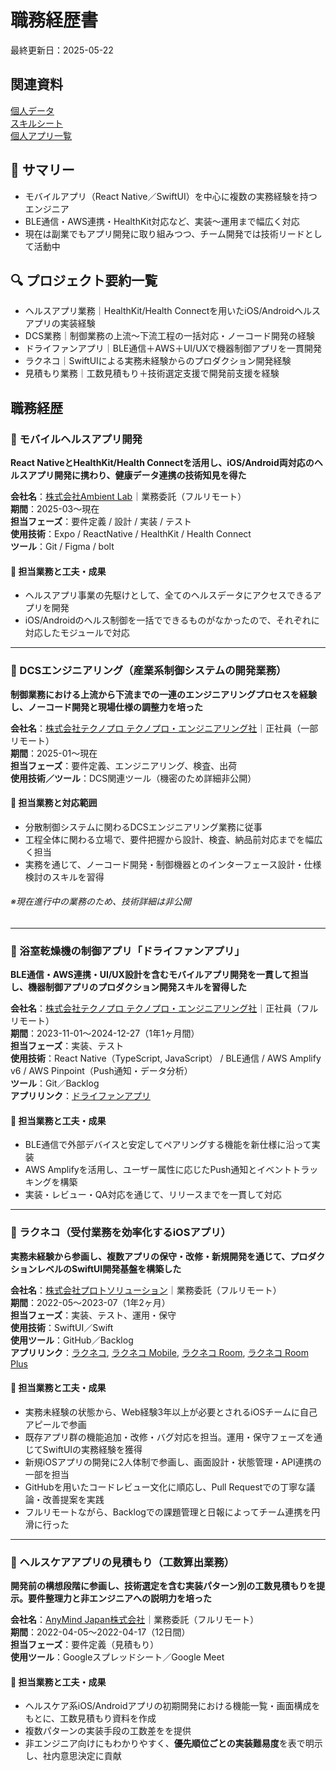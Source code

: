 # 職務経歴書
最終更新日：2025-05-22
## 関連資料
[個人データ](personal-data.md)  
[スキルシート](/skill-sheet.md)  
[個人アプリ一覧](/personal-results-list.md)  

## 👋 サマリー
- モバイルアプリ（React Native／SwiftUI）を中心に複数の実務経験を持つエンジニア
- BLE通信・AWS連携・HealthKit対応など、実装〜運用まで幅広く対応
- 現在は副業でもアプリ開発に取り組みつつ、チーム開発では技術リードとして活動中

## 🔍 プロジェクト要約一覧
- ヘルスアプリ業務｜HealthKit/Health Connectを用いたiOS/Androidヘルスアプリの実装経験
- DCS業務｜制御業務の上流〜下流工程の一括対応・ノーコード開発の経験
- ドライファンアプリ｜BLE通信＋AWS＋UI/UXで機器制御アプリを一貫開発
- ラクネコ｜SwiftUIによる実務未経験からのプロダクション開発経験
- 見積もり業務｜工数見積もり＋技術選定支援で開発前支援を経験

<!--
### 📱 プロジェクト名（プロダクト説明を簡潔に）
**会社名**：株式会社◯◯｜契約形態（正社員／業務委託など）  
**期間**：yyyy-mm〜yyyy-mm（Xヶ月 or 年）  
**担当フェーズ**：要件定義／設計／実装／テスト／運用保守（該当するものだけ）  
**使用技術**：フレームワーク／API／DBなど  
**ツール**：Git／Backlog／Figma など  
**アプリリンク**：[App Store / Google Play（あれば）]

#### 🔧 担当業務と工夫・成果
- なにを担当したか（技術的要素含む）
- どんな工夫や課題があり、それをどう解決したか
- チーム内でどう関わったか
- どんな成果・影響があったか（数値化できれば理想）
-->

## 職務経歴
### 📱 モバイルヘルスアプリ開発
**React NativeとHealthKit/Health Connectを活用し、iOS/Android両対応のヘルスアプリ開発に携わり、健康データ連携の技術知見を得た**

**会社名**：[株式会社Ambient Lab](https://corp.ambient-lab.co.jp/)｜業務委託（フルリモート）  
**期間**：2025-03〜現在  
**担当フェーズ**：要件定義 / 設計 / 実装 / テスト  
**使用技術**：Expo / ReactNative / HealthKit / Health Connect  
**ツール**：Git / Figma / bolt  

#### 🔧 担当業務と工夫・成果
- ヘルスアプリ事業の先駆けとして、全てのヘルスデータにアクセスできるアプリを開発
- iOS/Androidのヘルス制御を一括でできるものがなかったので、それぞれに対応したモジュールで対応

---

### 🧩 DCSエンジニアリング（産業系制御システムの開発業務）
**制御業務における上流から下流までの一連のエンジニアリングプロセスを経験し、ノーコード開発と現場仕様の調整力を培った**

**会社名**：[株式会社テクノプロ テクノプロ・エンジニアリング社](https://www.technopro.com/eng/)｜正社員（一部リモート）  
**期間**：2025-01〜現在  
**担当フェーズ**：要件定義、エンジニアリング、検査、出荷  
**使用技術／ツール**：DCS関連ツール（機密のため詳細非公開）  

#### 🔧 担当業務と対応範囲
- 分散制御システムに関わるDCSエンジニアリング業務に従事
- 工程全体に関わる立場で、要件把握から設計、検査、納品前対応までを幅広く担当
- 実務を通じて、ノーコード開発・制御機器とのインターフェース設計・仕様検討のスキルを習得

###### ※現在進行中の業務のため、技術詳細は非公開

---

### 📱 浴室乾燥機の制御アプリ「ドライファンアプリ」
**BLE通信・AWS連携・UI/UX設計を含むモバイルアプリ開発を一貫して担当し、機器制御アプリのプロダクション開発スキルを習得した**

**会社名**：[株式会社テクノプロ テクノプロ・エンジニアリング社](https://www.technopro.com/eng/)｜正社員（フルリモート）  
**期間**：2023-11-01〜2024-12-27（1年1ヶ月間）  
**担当フェーズ**：実装、テスト  
**使用技術**：React Native（TypeScript, JavaScript） / BLE通信 / AWS Amplify v6 / AWS Pinpoint（Push通知・データ分析）  
**ツール**：Git／Backlog  
**アプリリンク**：[ドライファンアプリ](https://apps.apple.com/jp/app/%E3%83%89%E3%83%A9%E3%82%A4%E3%83%95%E3%82%A1%E3%83%B3%E3%82%A2%E3%83%97%E3%83%AA/id6443554124)  

#### 🔧 担当業務と工夫・成果
- BLE通信で外部デバイスと安定してペアリングする機能を新仕様に沿って実装
- AWS Amplifyを活用し、ユーザー属性に応じたPush通知とイベントトラッキングを構築
- 実装・レビュー・QA対応を通じて、リリースまでを一貫して対応

---

### 📲 ラクネコ（受付業務を効率化するiOSアプリ）
**実務未経験から参画し、複数アプリの保守・改修・新規開発を通じて、プロダクションレベルのSwiftUI開発基盤を構築した**

**会社名**：[株式会社プロトソリューション](https://www.protosolution.co.jp/)｜業務委託（フルリモート）  
**期間**：2022-05〜2023-07（1年2ヶ月）  
**担当フェーズ**：実装、テスト、運用・保守  
**使用技術**：SwiftUI／Swift  
**使用ツール**：GitHub／Backlog  
**アプリリンク**：[ラクネコ](https://apps.apple.com/jp/app/%E3%83%A9%E3%82%AF%E3%83%8D%E3%82%B3/id1476010855), 
[ラクネコ Mobile](https://apps.apple.com/jp/app/%E3%83%A9%E3%82%AF%E3%83%8D%E3%82%B3-mobile/id1492989447), 
[ラクネコ Room](https://apps.apple.com/jp/app/%E3%83%A9%E3%82%AF%E3%83%8D%E3%82%B3-room/id1536365902), 
[ラクネコ Room Plus](https://apps.apple.com/jp/app/%E3%83%A9%E3%82%AF%E3%83%8D%E3%82%B3-room-plus/id6451476069)

#### 🔧 担当業務と工夫・成果
- 実務未経験の状態から、Web経験3年以上が必要とされるiOSチームに自己アピールで参画  
- 既存アプリ群の機能追加・改修・バグ対応を担当。運用・保守フェーズを通じてSwiftUIの実務経験を獲得  
- 新規iOSアプリの開発に2人体制で参画し、画面設計・状態管理・API連携の一部を担当  
- GitHubを用いたコードレビュー文化に順応し、Pull Requestでの丁寧な議論・改善提案を実践  
- フルリモートながら、Backlogでの課題管理と日報によってチーム連携を円滑に行った

---

### 📐 ヘルスケアアプリの見積もり（工数算出業務）
**開発前の構想段階に参画し、技術選定を含む実装パターン別の工数見積もりを提示。要件整理力と非エンジニアへの説明力を培った**

**会社名**：[AnyMind Japan株式会社](https://anymindgroup.com/ja/)｜業務委託（フルリモート）  
**期間**：2022-04-05〜2022-04-17（12日間）  
**担当フェーズ**：要件定義（見積もり）  
**使用ツール**：Googleスプレッドシート／Google Meet  

#### 🔧 担当業務と工夫・成果
- ヘルスケア系iOS/Androidアプリの初期開発における機能一覧・画面構成をもとに、工数見積もり資料を作成  
- 複数パターンの実装手段の工数差をを提供  
- 非エンジニア向けにもわかりやすく、**優先順位ごとの実装難易度**を表で明示し、社内意思決定に貢献  
